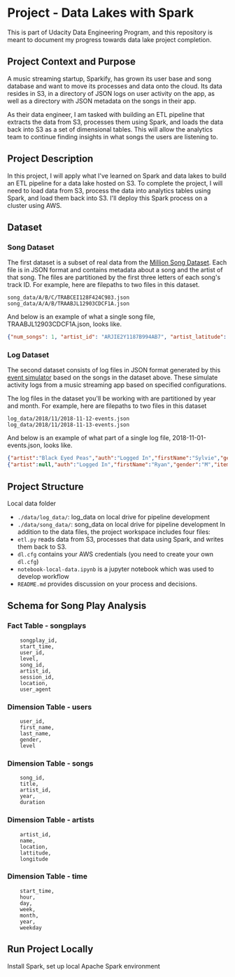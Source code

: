 # Project - Data Lakes with Spark

This is part of Udacity Data Engineering Program, and this repository is meant to document my progress towards data lake project completion.

## Project Context and Purpose
A music streaming startup, Sparkify, has grown its user base and song database and want to move its processes and data onto the cloud. Its data resides in S3, in a directory of JSON logs on user activity on the app, as well as a directory with JSON metadata on the songs in their app.

As their data engineer, I am tasked with building an ETL pipeline that extracts the data from S3, processes them using Spark, and loads the data back into S3 as a set of dimensional tables. This will allow the analytics team to continue finding insights in what songs the users are listening to.

## Project Description
In this project, I will apply what I've learned on Spark and data lakes to build an ETL pipeline for a data lake hosted on S3. To complete the project, I will need to load data from S3, process the data into analytics tables using Spark, and load them back into S3. I'll deploy this Spark process on a cluster using AWS.

## Dataset
### Song Dataset
The first dataset is a subset of real data from the [Million Song Dataset](http://millionsongdataset.com/). Each file is in JSON format and contains metadata about a song and the artist of that song. The files are partitioned by the first three letters of each song's track ID. For example, here are filepaths to two files in this dataset.
```
song_data/A/B/C/TRABCEI128F424C983.json
song_data/A/A/B/TRAABJL12903CDCF1A.json
```
And below is an example of what a single song file, TRAABJL12903CDCF1A.json, looks like.
```json
{"num_songs": 1, "artist_id": "ARJIE2Y1187B994AB7", "artist_latitude": null, "artist_longitude": null, "artist_location": "", "artist_name": "Line Renaud", "song_id": "SOUPIRU12A6D4FA1E1", "title": "Der Kleine Dompfaff", "duration": 152.92036, "year": 0}
```

### Log Dataset
The second dataset consists of log files in JSON format generated by this [event simulator](https://github.com/Interana/eventsim) based on the songs in the dataset above. These simulate activity logs from a music streaming app based on specified configurations.

The log files in the dataset you'll be working with are partitioned by year and month. For example, here are filepaths to two files in this dataset
```
log_data/2018/11/2018-11-12-events.json
log_data/2018/11/2018-11-13-events.json
```
And below is an example of what part of a single log file, 2018-11-01-events.json, looks like.
```json
{"artist":"Black Eyed Peas","auth":"Logged In","firstName":"Sylvie","gender":"F","itemInSession":0,"lastName":"Cruz","length":214.93506,"level":"free","location":"Washington-Arlington-Alexandria, DC-VA-MD-WV","method":"PUT","page":"NextSong","registration":1540266185796.0,"sessionId":9,"song":"Pump It","status":200,"ts":1541108520796,"userAgent":"\"Mozilla\/5.0 (Macintosh; Intel Mac OS X 10_9_4) AppleWebKit\/537.77.4 (KHTML, like Gecko) Version\/7.0.5 Safari\/537.77.4\"","userId":"10"}
{"artist":null,"auth":"Logged In","firstName":"Ryan","gender":"M","itemInSession":0,"lastName":"Smith","length":null,"level":"free","location":"San Jose-Sunnyvale-Santa Clara, CA","method":"GET","page":"Home","registration":1541016707796.0,"sessionId":169,"song":null,"status":200,"ts":1541109015796,"userAgent":"\"Mozilla\/5.0 (X11; Linux x86_64) AppleWebKit\/537.36 (KHTML, like Gecko) Ubuntu Chromium\/36.0.1985.125 Chrome\/36.0.1985.125 Safari\/537.36\"","userId":"26"}
```
## Project Structure
Local data folder
- `./data/log_data/`: log_data on local drive for pipeline development
- `./data/song_data/`: song_data on local drive for pipeline development
In addition to the data files, the project workspace includes four files:
- `etl.py` reads data from S3, processes that data using Spark, and writes them back to S3.
- `dl.cfg` contains your AWS credentials (you need to create your own `dl.cfg`)
- `notebook-local-data.ipynb` is a jupyter notebook which was used to develop workflow
- `README.md` provides discussion on your process and decisions.

## Schema for Song Play Analysis
### Fact Table - songplays
```
    songplay_id,
    start_time,
    user_id,
    level,
    song_id,
    artist_id,
    session_id,
    location,
    user_agent
```

### Dimension Table - users
```
    user_id,
    first_name,
    last_name,
    gender,
    level
```

### Dimension Table - songs
```
    song_id, 
    title, 
    artist_id, 
    year, 
    duration
```

### Dimension Table - artists
```
    artist_id, 
    name, 
    location, 
    lattitude, 
    longitude
```

### Dimension Table - time
```
    start_time, 
    hour, 
    day, 
    week, 
    month, 
    year, 
    weekday
```

## Run Project Locally
Install Spark, set up local Apache Spark environment

